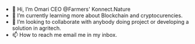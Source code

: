 - 👋 Hi, I’m Omari CEO @Farmers' Konnect.Nature
- 🌱 I’m currently learning more about Blockchain and cryptocurencies.
- 💞️ I’m looking to collaborate with anybody doing  project or developing a solution in agritech.
- 📫 How to reach me email me in my inbox.

<!---
Omar/MKCAPITAL is a ✨ special ✨ repository because its `README.md` (this file) appears on your GitHub profile.
You can click the Preview link to take a look at your changes.
--->
